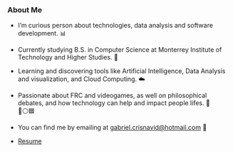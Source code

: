 ### About Me

- I’m curious person about technologies, data analysis and software development. 📊

- Currently studying B.S. in Computer Science at Monterrey Institute of Technology and Higher Studies. 📔

- Learning and discovering tools like Artificial Intelligence, Data Analysis and visualization, and Cloud Computing. ☁️

- Passionate about FRC and videogames, as well on philosophical debates, and how technology can help and impact people lifes. 🤖   
🔺⚪️🟦

- You can find me by emailing at gabriel.crisnavid@hotmail.com 📩

- [Resume](https://drive.google.com/file/d/1MCRJqn03ftikgqFiHdiVGT9x6HmfrA7y/view?usp=sharing)
